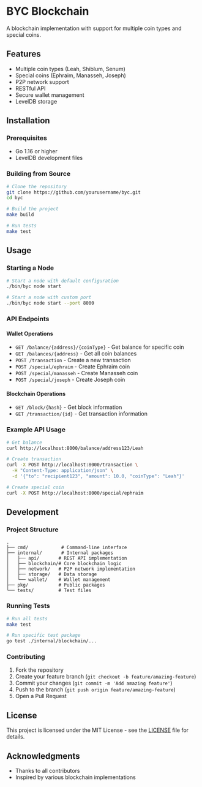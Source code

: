 # BYC Blockchain

A blockchain implementation with support for multiple coin types and special coins.

## Features

- Multiple coin types (Leah, Shiblum, Senum)
- Special coins (Ephraim, Manasseh, Joseph)
- P2P network support
- RESTful API
- Secure wallet management
- LevelDB storage

## Installation

### Prerequisites

- Go 1.16 or higher
- LevelDB development files

### Building from Source

```bash
# Clone the repository
git clone https://github.com/yourusername/byc.git
cd byc

# Build the project
make build

# Run tests
make test
```

## Usage

### Starting a Node

```bash
# Start a node with default configuration
./bin/byc node start

# Start a node with custom port
./bin/byc node start --port 8000
```

### API Endpoints

#### Wallet Operations

- `GET /balance/{address}/{coinType}` - Get balance for specific coin
- `GET /balances/{address}` - Get all coin balances
- `POST /transaction` - Create a new transaction
- `POST /special/ephraim` - Create Ephraim coin
- `POST /special/manasseh` - Create Manasseh coin
- `POST /special/joseph` - Create Joseph coin

#### Blockchain Operations

- `GET /block/{hash}` - Get block information
- `GET /transaction/{id}` - Get transaction information

### Example API Usage

```bash
# Get balance
curl http://localhost:8000/balance/address123/Leah

# Create transaction
curl -X POST http://localhost:8000/transaction \
  -H "Content-Type: application/json" \
  -d '{"to": "recipient123", "amount": 10.0, "coinType": "Leah"}'

# Create special coin
curl -X POST http://localhost:8000/special/ephraim
```

## Development

### Project Structure

```
.
├── cmd/            # Command-line interface
├── internal/       # Internal packages
│   ├── api/       # REST API implementation
│   ├── blockchain/# Core blockchain logic
│   ├── network/   # P2P network implementation
│   ├── storage/   # Data storage
│   └── wallet/    # Wallet management
├── pkg/           # Public packages
└── tests/         # Test files
```

### Running Tests

```bash
# Run all tests
make test

# Run specific test package
go test ./internal/blockchain/...
```

### Contributing

1. Fork the repository
2. Create your feature branch (`git checkout -b feature/amazing-feature`)
3. Commit your changes (`git commit -m 'Add amazing feature'`)
4. Push to the branch (`git push origin feature/amazing-feature`)
5. Open a Pull Request

## License

This project is licensed under the MIT License - see the [LICENSE](LICENSE) file for details.

## Acknowledgments

- Thanks to all contributors
- Inspired by various blockchain implementations
